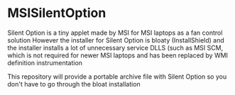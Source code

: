 # MSISilentOption
Silent Option is a tiny applet made by MSI for MSI laptops as a fan control solution
However the installer for Silent Option is bloaty (InstallShield) and the installer installs a lot of unnecessary service DLLS (such as MSI SCM, which is not required for newer MSI laptops and has been replaced by WMI definition instrumentation

This repository will provide a portable archive file with Silent Option so you don't have to go through the bloat installation
